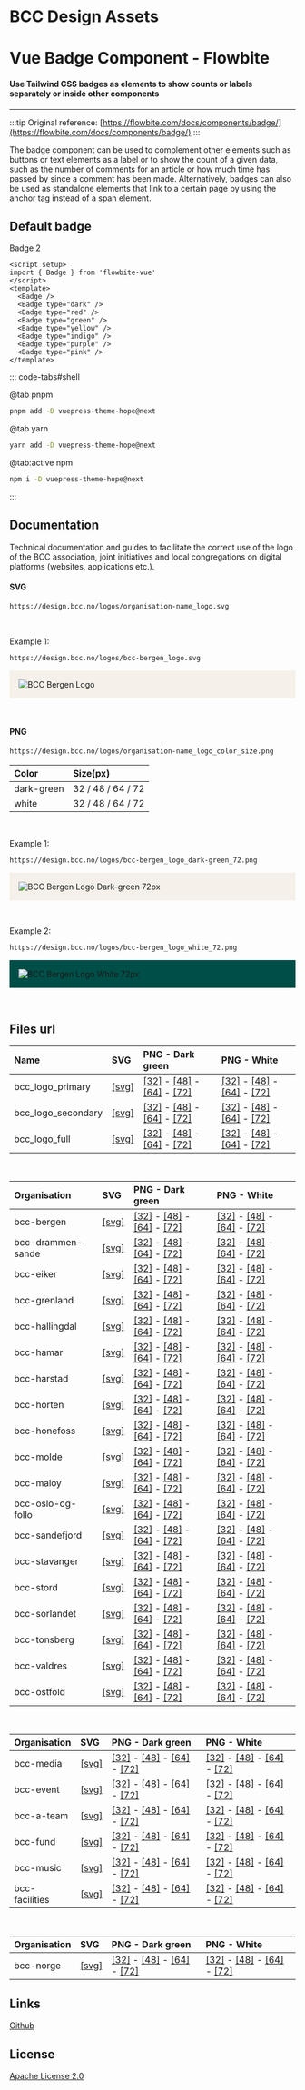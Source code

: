 # BCC Design Assets

<script setup>
</script>

# Vue Badge Component - Flowbite

#### Use Tailwind CSS badges as elements to show counts or labels separately or inside other components

---

:::tip
Original reference: [https://flowbite.com/docs/components/badge/](https://flowbite.com/docs/components/badge/)
:::

The badge component can be used to complement other elements such as buttons or text elements as a label or to show the count of a given data, such as the number of comments for an article or how much time has passed by since a comment has been made.
Alternatively, badges can also be used as standalone elements that link to a certain page by using the anchor tag instead of a span element.

## Default badge

Badge 2

```vue
<script setup>
import { Badge } from 'flowbite-vue'
</script>
<template>
  <Badge />
  <Badge type="dark" />
  <Badge type="red" />
  <Badge type="green" />
  <Badge type="yellow" />
  <Badge type="indigo" />
  <Badge type="purple" />
  <Badge type="pink" />
</template>
```
<badge-examples-BadgeTypesExample />

::: code-tabs#shell

@tab pnpm

```bash
pnpm add -D vuepress-theme-hope@next
```

@tab yarn

```bash
yarn add -D vuepress-theme-hope@next
```

@tab:active npm

```bash
npm i -D vuepress-theme-hope@next
```

:::
## Documentation

<p>Technical documentation and guides to facilitate the correct use of the logo of the BCC association, joint initiatives and local congregations on digital platforms (websites, applications etc.).</p>

#### SVG

```bash
https://design.bcc.no/logos/organisation-name_logo.svg
```

<br>
<p>Example 1:</p>

```bash
https://design.bcc.no/logos/bcc-bergen_logo.svg
```

<p style="background-color:#F5F1EA; padding: 1rem">
    <img src="https://design.bcc.no/logos/bcc-bergen_logo.svg" alt="BCC Bergen Logo" />
</p>

<br>

#### PNG

```bash
https://design.bcc.no/logos/organisation-name_logo_color_size.png
```

| **Color**  | **Size(px)**      |
| :--------- | :---------------- |
| dark-green | 32 / 48 / 64 / 72 |
| white      | 32 / 48 / 64 / 72 |

<br>
<p>Example 1:</p>

```bash
https://design.bcc.no/logos/bcc-bergen_logo_dark-green_72.png
```

<p style="background-color:#F5F1EA; padding: 1rem">
    <img src="https://design.bcc.no/logos/bcc-bergen_logo_dark-green_72.png" alt="BCC Bergen Logo Dark-green 72px"/>
</p>

<br>
<p>Example 2:</p>

```bash
https://design.bcc.no/logos/bcc-bergen_logo_white_72.png
```

<p style="background-color:#004E48; padding: 1rem">
    <img src="https://design.bcc.no/logos/bcc-bergen_logo_white_72.png" alt="BCC Bergen Logo White 72px" />
</p>

<br>

## Files url

| **Name**           | **SVG**                                                     | **PNG - Dark green**                                                                                                                                                                                                                                                                                      | **PNG - White**                                                                                                                                                                                                                                                                       |
| :----------------- | :---------------------------------------------------------- | :-------------------------------------------------------------------------------------------------------------------------------------------------------------------------------------------------------------------------------------------------------------------------------------------------------- | :------------------------------------------------------------------------------------------------------------------------------------------------------------------------------------------------------------------------------------------------------------------------------------ |
| bcc_logo_primary   | [[svg]](https://design.bcc.no/logos/bcc_logo_primary.svg)   | [[32]](https://design.bcc.no/logos/bcc_logo_primary_dark-green_32.png) - [[48]](https://design.bcc.no/logos/bcc_logo_primary_dark-green_48.png) - [[64]](https://design.bcc.no/logos/bcc_logo_primary_dark-green_64.png) - [[72]](https://design.bcc.no/logos/bcc_logo_primary_dark-green_72.png)         | [[32]](https://design.bcc.no/logos/bcc_logo_primary_white_32.png) - [[48]](https://design.bcc.no/logos/bcc_logo_primary_white_48.png) - [[64]](https://design.bcc.no/logos/bcc_logo_primary_white_64.png) - [[72]](https://design.bcc.no/logos/bcc_logo_primary_white_72.png)         |
| bcc_logo_secondary | [[svg]](https://design.bcc.no/logos/bcc_logo_secondary.svg) | [[32]](https://design.bcc.no/logos/bcc_logo_secondary_dark-green_32.png) - [[48]](https://design.bcc.no/logos/bcc_logo_secondary_dark-green_48.png) - [[64]](https://design.bcc.no/logos/bcc_logo_secondary_dark-green_64.png) - [[72]](https://design.bcc.no/logos/bcc_logo_secondary_dark-green_72.png) | [[32]](https://design.bcc.no/logos/bcc_logo_secondary_white_32.png) - [[48]](https://design.bcc.no/logos/bcc_logo_secondary_white_48.png) - [[64]](https://design.bcc.no/logos/bcc_logo_secondary_white_64.png) - [[72]](https://design.bcc.no/logos/bcc_logo_secondary_white_72.png) |
| bcc_logo_full      | [[svg]](https://design.bcc.no/logos/bcc_logo_full.svg)      | [[32]](https://design.bcc.no/logos/bcc_logo_full_dark-green_32.png) - [[48]](https://design.bcc.no/logos/bcc_logo_full_dark-green_48.png) - [[64]](https://design.bcc.no/logos/bcc_logo_full_dark-green_64.png) - [[72]](https://design.bcc.no/logos/bcc_logo_full_dark-green_72.png)                     | [[32]](https://design.bcc.no/logos/bcc_logo_full_white_32.png) - [[48]](https://design.bcc.no/logos/bcc_logo_full_white_48.png) - [[64]](https://design.bcc.no/logos/bcc_logo_full_white_64.png) - [[72]](https://design.bcc.no/logos/bcc_logo_full_white_72.png)                     |

<br>

| **Organisation**  | **SVG**                                                         | **PNG - Dark green**                                                                                                                                                                                                                                                                                                      | **PNG - White**                                                                                                                                                                                                                                                                                       |
| :---------------- | :-------------------------------------------------------------- | :------------------------------------------------------------------------------------------------------------------------------------------------------------------------------------------------------------------------------------------------------------------------------------------------------------------------ | :---------------------------------------------------------------------------------------------------------------------------------------------------------------------------------------------------------------------------------------------------------------------------------------------------- |
| bcc-bergen        | [[svg]](https://design.bcc.no/logos/bcc-bergen_logo.svg)        | [[32]](https://design.bcc.no/logos/bcc-bergen_logo_dark-green_32.png) - [[48]](https://design.bcc.no/logos/bcc-bergen_logo_dark-green_48.png) - [[64]](https://design.bcc.no/logos/bcc-bergen_logo_dark-green_64.png) - [[72]](https://design.bcc.no/logos/bcc-bergen_logo_dark-green_72.png)                             | [[32]](https://design.bcc.no/logos/bcc-bergen_logo_white_32.png) - [[48]](https://design.bcc.no/logos/bcc-bergen_logo_white_48.png) - [[64]](https://design.bcc.no/logos/bcc-bergen_logo_white_64.png) - [[72]](https://design.bcc.no/logos/bcc-bergen_logo_white_72.png)                             |
| bcc-drammen-sande | [[svg]](https://design.bcc.no/logos/bcc-drammen-sande_logo.svg) | [[32]](https://design.bcc.no/logos/bcc-drammen-sande_logo_dark-green_32.png) - [[48]](https://design.bcc.no/logos/bcc-drammen-sande_logo_dark-green_48.png) - [[64]](https://design.bcc.no/logos/bcc-drammen-sande_logo_dark-green_64.png) - [[72]](https://design.bcc.no/logos/bcc-drammen-sande_logo_dark-green_72.png) | [[32]](https://design.bcc.no/logos/bcc-drammen-sande_logo_white_32.png) - [[48]](https://design.bcc.no/logos/bcc-drammen-sande_logo_white_48.png) - [[64]](https://design.bcc.no/logos/bcc-drammen-sande_logo_white_64.png) - [[72]](https://design.bcc.no/logos/bcc-drammen-sande_logo_white_72.png) |
| bcc-eiker         | [[svg]](https://design.bcc.no/logos/bcc-eiker_logo.svg)         | [[32]](https://design.bcc.no/logos/bcc-eiker_logo_dark-green_32.png) - [[48]](https://design.bcc.no/logos/bcc-eiker_logo_dark-green_48.png) - [[64]](https://design.bcc.no/logos/bcc-eiker_logo_dark-green_64.png) - [[72]](https://design.bcc.no/logos/bcc-eiker_logo_dark-green_72.png)                                 | [[32]](https://design.bcc.no/logos/bcc-eiker_logo_white_32.png) - [[48]](https://design.bcc.no/logos/bcc-eiker_logo_white_48.png) - [[64]](https://design.bcc.no/logos/bcc-eiker_logo_white_64.png) - [[72]](https://design.bcc.no/logos/bcc-eiker_logo_white_72.png)                                 |
| bcc-grenland      | [[svg]](https://design.bcc.no/logos/bcc-grenland_logo.svg)      | [[32]](https://design.bcc.no/logos/bcc-grenland_logo_dark-green_32.png) - [[48]](https://design.bcc.no/logos/bcc-grenland_logo_dark-green_48.png) - [[64]](https://design.bcc.no/logos/bcc-grenland_logo_dark-green_64.png) - [[72]](https://design.bcc.no/logos/bcc-grenland_logo_dark-green_72.png)                     | [[32]](https://design.bcc.no/logos/bcc-grenland_logo_white_32.png) - [[48]](https://design.bcc.no/logos/bcc-grenland_logo_white_48.png) - [[64]](https://design.bcc.no/logos/bcc-grenland_logo_white_64.png) - [[72]](https://design.bcc.no/logos/bcc-grenland_logo_white_72.png)                     |
| bcc-hallingdal    | [[svg]](https://design.bcc.no/logos/bcc-hallingdal_logo.svg)    | [[32]](https://design.bcc.no/logos/bcc-hallingdal_logo_dark-green_32.png) - [[48]](https://design.bcc.no/logos/bcc-hallingdal_logo_dark-green_48.png) - [[64]](https://design.bcc.no/logos/bcc-hallingdal_logo_dark-green_64.png) - [[72]](https://design.bcc.no/logos/bcc-hallingdal_logo_dark-green_72.png)             | [[32]](https://design.bcc.no/logos/bcc-hallingdal_logo_white_32.png) - [[48]](https://design.bcc.no/logos/bcc-hallingdal_logo_white_48.png) - [[64]](https://design.bcc.no/logos/bcc-hallingdal_logo_white_64.png) - [[72]](https://design.bcc.no/logos/bcc-hallingdal_logo_white_72.png)             |
| bcc-hamar         | [[svg]](https://design.bcc.no/logos/bcc-hamar_logo.svg)         | [[32]](https://design.bcc.no/logos/bcc-hamar_logo_dark-green_32.png) - [[48]](https://design.bcc.no/logos/bcc-hamar_logo_dark-green_48.png) - [[64]](https://design.bcc.no/logos/bcc-hamar_logo_dark-green_64.png) - [[72]](https://design.bcc.no/logos/bcc-hamar_logo_dark-green_72.png)                                 | [[32]](https://design.bcc.no/logos/bcc-hamar_logo_white_32.png) - [[48]](https://design.bcc.no/logos/bcc-hamar_logo_white_48.png) - [[64]](https://design.bcc.no/logos/bcc-hamar_logo_white_64.png) - [[72]](https://design.bcc.no/logos/bcc-hamar_logo_white_72.png)                                 |
| bcc-harstad       | [[svg]](https://design.bcc.no/logos/bcc-harstad_logo.svg)       | [[32]](https://design.bcc.no/logos/bcc-harstad_logo_dark-green_32.png) - [[48]](https://design.bcc.no/logos/bcc-harstad_logo_dark-green_48.png) - [[64]](https://design.bcc.no/logos/bcc-harstad_logo_dark-green_64.png) - [[72]](https://design.bcc.no/logos/bcc-harstad_logo_dark-green_72.png)                         | [[32]](https://design.bcc.no/logos/bcc-harstad_logo_white_32.png) - [[48]](https://design.bcc.no/logos/bcc-harstad_logo_white_48.png) - [[64]](https://design.bcc.no/logos/bcc-harstad_logo_white_64.png) - [[72]](https://design.bcc.no/logos/bcc-harstad_logo_white_72.png)                         |
| bcc-horten        | [[svg]](https://design.bcc.no/logos/bcc-horten_logo.svg)        | [[32]](https://design.bcc.no/logos/bcc-horten_logo_dark-green_32.png) - [[48]](https://design.bcc.no/logos/bcc-horten_logo_dark-green_48.png) - [[64]](https://design.bcc.no/logos/bcc-horten_logo_dark-green_64.png) - [[72]](https://design.bcc.no/logos/bcc-horten_logo_dark-green_72.png)                             | [[32]](https://design.bcc.no/logos/bcc-horten_logo_white_32.png) - [[48]](https://design.bcc.no/logos/bcc-horten_logo_white_48.png) - [[64]](https://design.bcc.no/logos/bcc-horten_logo_white_64.png) - [[72]](https://design.bcc.no/logos/bcc-horten_logo_white_72.png)                             |
| bcc-honefoss      | [[svg]](https://design.bcc.no/logos/bcc-honefoss_logo.svg)      | [[32]](https://design.bcc.no/logos/bcc-honefoss_logo_dark-green_32.png) - [[48]](https://design.bcc.no/logos/bcc-honefoss_logo_dark-green_48.png) - [[64]](https://design.bcc.no/logos/bcc-honefoss_logo_dark-green_64.png) - [[72]](https://design.bcc.no/logos/bcc-honefoss_logo_dark-green_72.png)                     | [[32]](https://design.bcc.no/logos/bcc-honefoss_logo_white_32.png) - [[48]](https://design.bcc.no/logos/bcc-honefoss_logo_white_48.png) - [[64]](https://design.bcc.no/logos/bcc-honefoss_logo_white_64.png) - [[72]](https://design.bcc.no/logos/bcc-honefoss_logo_white_72.png)                     |
| bcc-molde         | [[svg]](https://design.bcc.no/logos/bcc-molde_logo.svg)         | [[32]](https://design.bcc.no/logos/bcc-molde_logo_dark-green_32.png) - [[48]](https://design.bcc.no/logos/bcc-molde_logo_dark-green_48.png) - [[64]](https://design.bcc.no/logos/bcc-molde_logo_dark-green_64.png) - [[72]](https://design.bcc.no/logos/bcc-molde_logo_dark-green_72.png)                                 | [[32]](https://design.bcc.no/logos/bcc-molde_logo_white_32.png) - [[48]](https://design.bcc.no/logos/bcc-molde_logo_white_48.png) - [[64]](https://design.bcc.no/logos/bcc-molde_logo_white_64.png) - [[72]](https://design.bcc.no/logos/bcc-molde_logo_white_72.png)                                 |
| bcc-maloy         | [[svg]](https://design.bcc.no/logos/bcc-maloy_logo.svg)         | [[32]](https://design.bcc.no/logos/bcc-maloy_logo_dark-green_32.png) - [[48]](https://design.bcc.no/logos/bcc-maloy_logo_dark-green_48.png) - [[64]](https://design.bcc.no/logos/bcc-maloy_logo_dark-green_64.png) - [[72]](https://design.bcc.no/logos/bcc-maloy_logo_dark-green_72.png)                                 | [[32]](https://design.bcc.no/logos/bcc-maloy_logo_white_32.png) - [[48]](https://design.bcc.no/logos/bcc-maloy_logo_white_48.png) - [[64]](https://design.bcc.no/logos/bcc-maloy_logo_white_64.png) - [[72]](https://design.bcc.no/logos/bcc-maloy_logo_white_72.png)                                 |
| bcc-oslo-og-follo | [[svg]](https://design.bcc.no/logos/bcc-oslo-og-follo_logo.svg) | [[32]](https://design.bcc.no/logos/bcc-oslo-og-follo_logo_dark-green_32.png) - [[48]](https://design.bcc.no/logos/bcc-oslo-og-follo_logo_dark-green_48.png) - [[64]](https://design.bcc.no/logos/bcc-oslo-og-follo_logo_dark-green_64.png) - [[72]](https://design.bcc.no/logos/bcc-oslo-og-follo_logo_dark-green_72.png) | [[32]](https://design.bcc.no/logos/bcc-oslo-og-follo_logo_white_32.png) - [[48]](https://design.bcc.no/logos/bcc-oslo-og-follo_logo_white_48.png) - [[64]](https://design.bcc.no/logos/bcc-oslo-og-follo_logo_white_64.png) - [[72]](https://design.bcc.no/logos/bcc-oslo-og-follo_logo_white_72.png) |
| bcc-sandefjord    | [[svg]](https://design.bcc.no/logos/bcc-sandefjord_logo.svg)    | [[32]](https://design.bcc.no/logos/bcc-sandefjord_logo_dark-green_32.png) - [[48]](https://design.bcc.no/logos/bcc-sandefjord_logo_dark-green_48.png) - [[64]](https://design.bcc.no/logos/bcc-sandefjord_logo_dark-green_64.png) - [[72]](https://design.bcc.no/logos/bcc-sandefjord_logo_dark-green_72.png)             | [[32]](https://design.bcc.no/logos/bcc-sandefjord_logo_white_32.png) - [[48]](https://design.bcc.no/logos/bcc-sandefjord_logo_white_48.png) - [[64]](https://design.bcc.no/logos/bcc-sandefjord_logo_white_64.png) - [[72]](https://design.bcc.no/logos/bcc-sandefjord_logo_white_72.png)             |
| bcc-stavanger     | [[svg]](https://design.bcc.no/logos/bcc-stavanger_logo.svg)     | [[32]](https://design.bcc.no/logos/bcc-stavanger_logo_dark-green_32.png) - [[48]](https://design.bcc.no/logos/bcc-stavanger_logo_dark-green_48.png) - [[64]](https://design.bcc.no/logos/bcc-stavanger_logo_dark-green_64.png) - [[72]](https://design.bcc.no/logos/bcc-stavanger_logo_dark-green_72.png)                 | [[32]](https://design.bcc.no/logos/bcc-stavanger_logo_white_32.png) - [[48]](https://design.bcc.no/logos/bcc-stavanger_logo_white_48.png) - [[64]](https://design.bcc.no/logos/bcc-stavanger_logo_white_64.png) - [[72]](https://design.bcc.no/logos/bcc-stavanger_logo_white_72.png)                 |
| bcc-stord         | [[svg]](https://design.bcc.no/logos/bcc-stord_logo.svg)         | [[32]](https://design.bcc.no/logos/bcc-stord_logo_dark-green_32.png) - [[48]](https://design.bcc.no/logos/bcc-stord_logo_dark-green_48.png) - [[64]](https://design.bcc.no/logos/bcc-stord_logo_dark-green_64.png) - [[72]](https://design.bcc.no/logos/bcc-stord_logo_dark-green_72.png)                                 | [[32]](https://design.bcc.no/logos/bcc-stord_logo_white_32.png) - [[48]](https://design.bcc.no/logos/bcc-stord_logo_white_48.png) - [[64]](https://design.bcc.no/logos/bcc-stord_logo_white_64.png) - [[72]](https://design.bcc.no/logos/bcc-stord_logo_white_72.png)                                 |
| bcc-sorlandet     | [[svg]](https://design.bcc.no/logos/bcc-sorlandet_logo.svg)     | [[32]](https://design.bcc.no/logos/bcc-sorlandet_logo_dark-green_32.png) - [[48]](https://design.bcc.no/logos/bcc-sorlandet_logo_dark-green_48.png) - [[64]](https://design.bcc.no/logos/bcc-sorlandet_logo_dark-green_64.png) - [[72]](https://design.bcc.no/logos/bcc-sorlandet_logo_dark-green_72.png)                 | [[32]](https://design.bcc.no/logos/bcc-sorlandet_logo_white_32.png) - [[48]](https://design.bcc.no/logos/bcc-sorlandet_logo_white_48.png) - [[64]](https://design.bcc.no/logos/bcc-sorlandet_logo_white_64.png) - [[72]](https://design.bcc.no/logos/bcc-sorlandet_logo_white_72.png)                 |
| bcc-tonsberg      | [[svg]](https://design.bcc.no/logos/bcc-tonsberg_logo.svg)      | [[32]](https://design.bcc.no/logos/bcc-tonsberg_logo_dark-green_32.png) - [[48]](https://design.bcc.no/logos/bcc-tonsberg_logo_dark-green_48.png) - [[64]](https://design.bcc.no/logos/bcc-tonsberg_logo_dark-green_64.png) - [[72]](https://design.bcc.no/logos/bcc-tonsberg_logo_dark-green_72.png)                     | [[32]](https://design.bcc.no/logos/bcc-tonsberg_logo_white_32.png) - [[48]](https://design.bcc.no/logos/bcc-tonsberg_logo_white_48.png) - [[64]](https://design.bcc.no/logos/bcc-tonsberg_logo_white_64.png) - [[72]](https://design.bcc.no/logos/bcc-tonsberg_logo_white_72.png)                     |
| bcc-valdres       | [[svg]](https://design.bcc.no/logos/bcc-valdres_logo.svg)       | [[32]](https://design.bcc.no/logos/bcc-valdres_logo_dark-green_32.png) - [[48]](https://design.bcc.no/logos/bcc-valdres_logo_dark-green_48.png) - [[64]](https://design.bcc.no/logos/bcc-valdres_logo_dark-green_64.png) - [[72]](https://design.bcc.no/logos/bcc-valdres_logo_dark-green_72.png)                         | [[32]](https://design.bcc.no/logos/bcc-valdres_logo_white_32.png) - [[48]](https://design.bcc.no/logos/bcc-valdres_logo_white_48.png) - [[64]](https://design.bcc.no/logos/bcc-valdres_logo_white_64.png) - [[72]](https://design.bcc.no/logos/bcc-valdres_logo_white_72.png)                         |
| bcc-ostfold       | [[svg]](https://design.bcc.no/logos/bcc-ostfold_logo.svg)       | [[32]](https://design.bcc.no/logos/bcc-ostfold_logo_dark-green_32.png) - [[48]](https://design.bcc.no/logos/bcc-ostfold_logo_dark-green_48.png) - [[64]](https://design.bcc.no/logos/bcc-ostfold_logo_dark-green_64.png) - [[72]](https://design.bcc.no/logos/bcc-ostfold_logo_dark-green_72.png)                         | [[32]](https://design.bcc.no/logos/bcc-ostfold_logo_white_32.png) - [[48]](https://design.bcc.no/logos/bcc-ostfold_logo_white_48.png) - [[64]](https://design.bcc.no/logos/bcc-ostfold_logo_white_64.png) - [[72]](https://design.bcc.no/logos/bcc-ostfold_logo_white_72.png)                         |

<br>

| **Organisation** | **SVG**                                                      | **PNG - Dark green**                                                                                                                                                                                                                                                                                          | **PNG - White**                                                                                                                                                                                                                                                                           |
| :--------------- | :----------------------------------------------------------- | :------------------------------------------------------------------------------------------------------------------------------------------------------------------------------------------------------------------------------------------------------------------------------------------------------------ | :---------------------------------------------------------------------------------------------------------------------------------------------------------------------------------------------------------------------------------------------------------------------------------------- |
| bcc-media        | [[svg]](https://design.bcc.no/logos/bcc-media_logo.svg)      | [[32]](https://design.bcc.no/logos/bcc-media_logo_dark-green_32.png) - [[48]](https://design.bcc.no/logos/bcc-media_logo_dark-green_48.png) - [[64]](https://design.bcc.no/logos/bcc-media_logo_dark-green_64.png) - [[72]](https://design.bcc.no/logos/bcc-media_logo_dark-green_72.png)                     | [[32]](https://design.bcc.no/logos/bcc-media_logo_white_32.png) - [[48]](https://design.bcc.no/logos/bcc-media_logo_white_48.png) - [[64]](https://design.bcc.no/logos/bcc-media_logo_white_64.png) - [[72]](https://design.bcc.no/logos/bcc-media_logo_white_72.png)                     |
| bcc-event        | [[svg]](https://design.bcc.no/logos/bcc-event_logo.svg)      | [[32]](https://design.bcc.no/logos/bcc-event_logo_dark-green_32.png) - [[48]](https://design.bcc.no/logos/bcc-event_logo_dark-green_48.png) - [[64]](https://design.bcc.no/logos/bcc-event_logo_dark-green_64.png) - [[72]](https://design.bcc.no/logos/bcc-event_logo_dark-green_72.png)                     | [[32]](https://design.bcc.no/logos/bcc-event_logo_white_32.png) - [[48]](https://design.bcc.no/logos/bcc-event_logo_white_48.png) - [[64]](https://design.bcc.no/logos/bcc-event_logo_white_64.png) - [[72]](https://design.bcc.no/logos/bcc-event_logo_white_72.png)                     |
| bcc-a-team       | [[svg]](https://design.bcc.no/logos/bcc-a-team_logo.svg)     | [[32]](https://design.bcc.no/logos/bcc-a-team_logo_dark-green_32.png) - [[48]](https://design.bcc.no/logos/bcc-a-team_logo_dark-green_48.png) - [[64]](https://design.bcc.no/logos/bcc-a-team_logo_dark-green_64.png) - [[72]](https://design.bcc.no/logos/bcc-a-team_logo_dark-green_72.png)                 | [[32]](https://design.bcc.no/logos/bcc-a-team_logo_white_32.png) - [[48]](https://design.bcc.no/logos/bcc-a-team_logo_white_48.png) - [[64]](https://design.bcc.no/logos/bcc-a-team_logo_white_64.png) - [[72]](https://design.bcc.no/logos/bcc-a-team_logo_white_72.png)                 |
| bcc-fund         | [[svg]](https://design.bcc.no/logos/bcc-fund_logo.svg)       | [[32]](https://design.bcc.no/logos/bcc-fund_logo_dark-green_32.png) - [[48]](https://design.bcc.no/logos/bcc-fund_logo_dark-green_48.png) - [[64]](https://design.bcc.no/logos/bcc-fund_logo_dark-green_64.png) - [[72]](https://design.bcc.no/logos/bcc-fund_logo_dark-green_72.png)                         | [[32]](https://design.bcc.no/logos/bcc-fund_logo_white_32.png) - [[48]](https://design.bcc.no/logos/bcc-fund_logo_white_48.png) - [[64]](https://design.bcc.no/logos/bcc-fund_logo_white_64.png) - [[72]](https://design.bcc.no/logos/bcc-fund_logo_white_72.png)                         |
| bcc-music        | [[svg]](https://design.bcc.no/logos/bcc-music_logo.svg)      | [[32]](https://design.bcc.no/logos/bcc-music_logo_dark-green_32.png) - [[48]](https://design.bcc.no/logos/bcc-music_logo_dark-green_48.png) - [[64]](https://design.bcc.no/logos/bcc-music_logo_dark-green_64.png) - [[72]](https://design.bcc.no/logos/bcc-music_logo_dark-green_72.png)                     | [[32]](https://design.bcc.no/logos/bcc-music_logo_white_32.png) - [[48]](https://design.bcc.no/logos/bcc-music_logo_white_48.png) - [[64]](https://design.bcc.no/logos/bcc-music_logo_white_64.png) - [[72]](https://design.bcc.no/logos/bcc-music_logo_white_72.png)                     |
| bcc-facilities   | [[svg]](https://design.bcc.no/logos/bcc-facilities_logo.svg) | [[32]](https://design.bcc.no/logos/bcc-facilities_logo_dark-green_32.png) - [[48]](https://design.bcc.no/logos/bcc-facilities_logo_dark-green_48.png) - [[64]](https://design.bcc.no/logos/bcc-facilities_logo_dark-green_64.png) - [[72]](https://design.bcc.no/logos/bcc-facilities_logo_dark-green_72.png) | [[32]](https://design.bcc.no/logos/bcc-facilities_logo_white_32.png) - [[48]](https://design.bcc.no/logos/bcc-facilities_logo_white_48.png) - [[64]](https://design.bcc.no/logos/bcc-facilities_logo_white_64.png) - [[72]](https://design.bcc.no/logos/bcc-facilities_logo_white_72.png) |

<br>

| **Organisation** | **SVG**                                                 | **PNG - Dark green**                                                                                                                                                                                                                                                                      | **PNG - White**                                                                                                                                                                                                                                                       |
| :--------------- | :------------------------------------------------------ | :---------------------------------------------------------------------------------------------------------------------------------------------------------------------------------------------------------------------------------------------------------------------------------------- | :-------------------------------------------------------------------------------------------------------------------------------------------------------------------------------------------------------------------------------------------------------------------- |
| bcc-norge        | [[svg]](https://design.bcc.no/logos/bcc-norge_logo.svg) | [[32]](https://design.bcc.no/logos/bcc-norge_logo_dark-green_32.png) - [[48]](https://design.bcc.no/logos/bcc-norge_logo_dark-green_48.png) - [[64]](https://design.bcc.no/logos/bcc-norge_logo_dark-green_64.png) - [[72]](https://design.bcc.no/logos/bcc-norge_logo_dark-green_72.png) | [[32]](https://design.bcc.no/logos/bcc-norge_logo_white_32.png) - [[48]](https://design.bcc.no/logos/bcc-norge_logo_white_48.png) - [[64]](https://design.bcc.no/logos/bcc-norge_logo_white_64.png) - [[72]](https://design.bcc.no/logos/bcc-norge_logo_white_72.png) |

## Links

[Github](https://github.com/bcc-code/bcc-design)

## License

[Apache License 2.0](https://github.com/bcc-code/bcc-design/blob/main/LICENSE.md)
